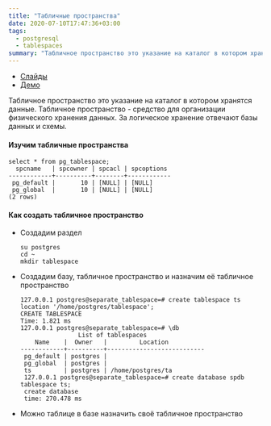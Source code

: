 ```yaml
---
title: "Табличные пространства"
date: 2020-07-10T17:47:36+03:00
tags:
  - postgresql
  - tablespaces
summary: "Табличное пространство это указание на каталог в котором хранятся данные.Табличное пространство - средство для организации физического хранения данных. За логическое хранение отвечают базы данных и схемы."
---
```


* [Слайды](https://edu.postgrespro.ru/dba1/dba1_09_data_tablespaces.pdf)
* [Демо](https://edu.postgrespro.ru/dba1/dba1_09_data_tablespaces.html)

Табличное пространство это указание на каталог в котором хранятся данные.
Табличное пространство - средство для организации физического хранения данных. За логическое хранение отвечают базы данных и схемы.

#### Изучим табличные пространства 
```
select * from pg_tablespace;
  spcname   | spcowner | spcacl | spcoptions
------------+----------+--------+------------
 pg_default |       10 | [NULL] | [NULL]
 pg_global  |       10 | [NULL] | [NULL]
(2 rows)
```

#### Как создать табличное пространство 
* Создадим раздел
  ```
  su postgres
  cd ~
  mkdir tablespace
  ```
* Создадим базу, табличное пространство и назначим её табличное пространство
  ```
  127.0.0.1 postgres@separate_tablespace=# create tablespace ts location '/home/postgres/tablespace';
  CREATE TABLESPACE
  Time: 1.821 ms
  127.0.0.1 postgres@separate_tablespace=# \db
                  List of tablespaces
      Name    |  Owner   |         Location
  ------------+----------+---------------------------
   pg_default | postgres |
   pg_global  | postgres |
   ts         | postgres | /home/postgres/ta
   127.0.0.1 postgres@separate_tablespace=# create database spdb tablespace ts;
   create database
   time: 270.478 ms
  ```
* Можно таблице в базе назначить своё табличное пространство

